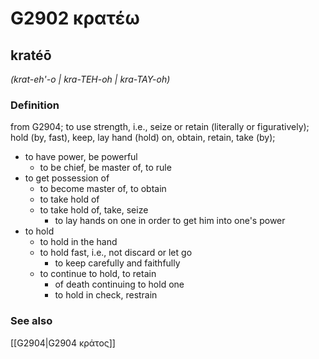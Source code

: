 # G2902 κρατέω

## kratéō

_(krat-eh'-o | kra-TEH-oh | kra-TAY-oh)_

### Definition

from G2904; to use strength, i.e., seize or retain (literally or figuratively); hold (by, fast), keep, lay hand (hold) on, obtain, retain, take (by); 

- to have power, be powerful
  - to be chief, be master of, to rule
- to get possession of
  - to become master of, to obtain
  - to take hold of
  - to take hold of, take, seize
    - to lay hands on one in order to get him into one's power
- to hold
  - to hold in the hand
  - to hold fast, i.e., not discard or let go
    - to keep carefully and faithfully
  - to continue to hold, to retain
    - of death continuing to hold one
    - to hold in check, restrain

### See also

[[G2904|G2904 κράτος]]
